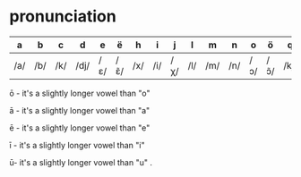 # pronunciation

a|b|c|d|e|ë|h|i|j|l|m|n|o|ö|q|p|r|s|t|u|v|x|z|'
--|--|--|--|--|--|--|--|--|--|--|--|--|--|--|--|--|--|--|--|--|--|--|--|
/a/|/b/|/k/|/dj/|/ɛ/|/ɛ̃/|/x/|/i/|/χ/|/l/|/m/|/n/|/ɔ/|/ɔ̃/|/kj/|/p/|/ɹ/|/s/|/t/|/u/|/β/|/ʃ/|/t͡s/|/ʔ/

ō - it's a slightly longer vowel than "o"

ā - it's a slightly longer vowel than "a"

ē - it's a slightly longer vowel than "e"

ī - it's a slightly longer vowel than "i"

ū- it's a slightly longer vowel than "u"
.
